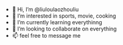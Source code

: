 - 👋 Hi, I’m @liuloulaozhouliu
- 👀 I’m interested in sports, movie, cooking
- 🌱 I’m currently learning everythinng
- 💞️ I’m looking to collaborate on everything 
- 📫 feel free to message me 

